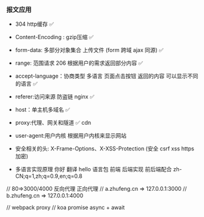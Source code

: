 ### 报文应用 
- 304 http缓存 ✅
- Content-Encoding : gzip压缩     ✅             
- form-data: 多部分对象集合  上传文件 (form 跨域 ajax 同源) ✅
- range: 范围请求    206   根据用户的需求返回部分内容 ✅
- accept-language：协商类型  多语言 页面点击按钮 返回的内容 可以显示不同的语言 ✅
- referer:访问来源 防盗链 nginx    ✅
- host：单主机多域名    ✅                              
- proxy:代理、网关和隧道 ✅  cdn
- user-agent:用户内核     根据用户内核来显示网站                       
- 安全相关的头: X-Frame-Options、X-XSS-Protection (安全 csrf xss https 加密)

- 多语言实现原理 你好 翻译 hello  语言包
前端 后端实现 前后端配合
zh-CN;q=1,zh;q=0.9,en;q=0.8


// 80=>3000/4000 反向代理 正向代理
// a.zhufeng.cn =>  127.0.0.1:3000
// b.zhufeng.cn =>  127.0.0.1:4000

// webpack proxy
// koa promise async + await